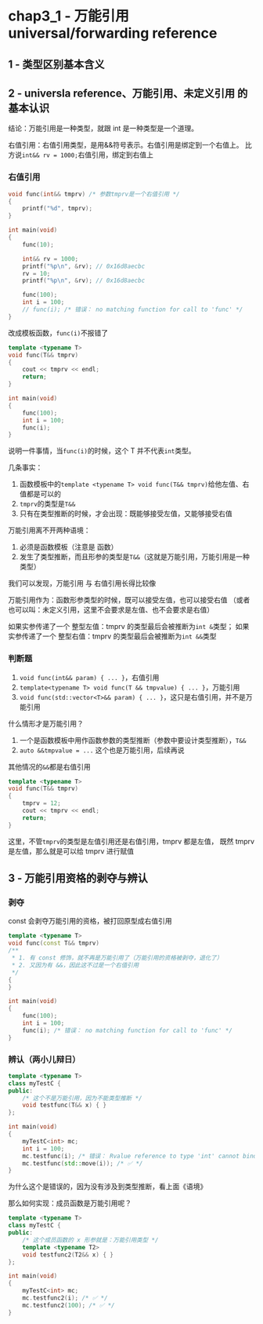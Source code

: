 # chap3_1 - 万能引用 universal/forwarding reference

## 1 - 类型区别基本含义

## 2 - universla reference、万能引用、未定义引用 的基本认识

结论：万能引用是一种类型，就跟 int 是一种类型是一个道理。

右值引用：右值引用类型，是用&&符号表示。右值引用是绑定到一个右值上。
比方说`int&& rv = 1000;`右值引用，绑定到右值上

### 右值引用

```cxx
void func(int&& tmprv) /* 参数tmprv是一个右值引用 */
{
    printf("%d", tmprv);
}

int main(void)
{
    func(10);

    int&& rv = 1000;
    printf("%p\n", &rv); // 0x16d8aecbc
    rv = 10;
    printf("%p\n", &rv); // 0x16d8aecbc

    func(100);
    int i = 100;
    // func(i); /* 错误： no matching function for call to 'func' */
}
```

改成模板函数，`func(i)`不报错了

```cxx
template <typename T>
void func(T&& tmprv)
{
    cout << tmprv << endl;
    return;
}

int main(void)
{
    func(100);
    int i = 100;
    func(i);
}
```

说明一件事情，当`func(i)`的时候，这个 T 并不代表`int`类型。

几条事实：

1. 函数模板中的`template <typename T> void func(T&& tmprv)`给他左值、右值都是可以的
2. `tmprv`的类型是`T&&`
3. 只有在类型推断的时候，才会出现：既能够接受左值，又能够接受右值

万能引用离不开两种语境：

1. 必须是函数模板（注意是 函数）
2. 发生了类型推断，而且形参的类型是`T&&`（这就是万能引用，万能引用是一种类型）

我们可以发现，万能引用 与 右值引用长得比较像

万能引用作为：函数形参类型的时候，既可以接受左值，也可以接受右值
（或者也可以叫：未定义引用，这里不会要求是左值、也不会要求是右值）

如果实参传递了一个 整型左值：tmprv 的类型最后会被推断为`int &`类型；
如果实参传递了一个 整型右值：tmprv 的类型最后会被推断为`int &&`类型

### 判断题

1. `void func(int&& param) { ... }`，右值引用
2. `template<typename T> void func(T && tmpvalue) { ... }`，万能引用
3. `void func(std::vector<T>&& param) { ... }`，这只是右值引用，并不是万能引用

什么情形才是万能引用？

1. 一个是函数模板中用作函数参数的类型推断（参数中要设计类型推断），`T&&`
2. `auto &&tmpvalue = ...` 这个也是万能引用，后续再说

其他情况的`&&`都是右值引用

```cxx
template <typename T>
void func(T&& tmprv)
{
	tmprv = 12;
    cout << tmprv << endl;
    return;
}
```

这里，不管`tmprv`的类型是左值引用还是右值引用，tmprv 都是左值，
既然 tmprv 是左值，那么就是可以给 tmprv 进行赋值

## 3 - 万能引用资格的剥夺与辨认

### 剥夺

const 会剥夺万能引用的资格，被打回原型成右值引用

```cxx
template <typename T>
void func(const T&& tmprv)
/**
 * 1. 有 const 修饰，就不再是万能引用了（万能引用的资格被剥夺，退化了）
 * 2. 又因为有 &&，因此这不过是一个右值引用
 */
{
}

int main(void)
{
    func(100);
    int i = 100;
    func(i); /* 错误： no matching function for call to 'func' */
}
```

### 辨认（两小儿辩日）

```cxx
template <typename T>
class myTestC {
public:
    /* 这个不是万能引用，因为不能类型推断 */
    void testfunc(T&& x) { }
};

int main(void)
{
    myTestC<int> mc;
    int i = 100;
    mc.testfunc(i); /* 错误： Rvalue reference to type 'int' cannot bind to lvalue of type 'int' */
    mc.testfunc(std::move(i)); /* ✅ */
}
```

为什么这个是错误的，因为没有涉及到类型推断，看上面《语境》

那么如何实现：成员函数是万能引用呢？

```cxx
template <typename T>
class myTestC {
public:
    /* 这个成员函数的 x 形参就是：万能引用类型 */
    template <typename T2>
    void testfunc2(T2&& x) { }
};

int main(void)
{
    myTestC<int> mc;
    mc.testfunc2(i); /* ✅ */
    mc.testfunc2(100); /* ✅ */
}
```
